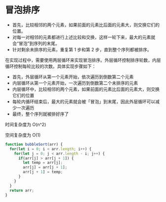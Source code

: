 # 冒泡排序
* 首先，比较相邻的两个元素，如果前面的元素比后面的元素大，则交换它们的位置。
* 对每一对相邻的元素都进行上述比较和交换，这样一轮下来，最大的元素就会“冒泡”到序列的末尾。
* 针对剩余未排序的元素，重复第 1 步和第 2 步，直到整个序列都被排序。

在实现过程中，需要使用两层循环来实现冒泡排序。外层循环控制排序轮数，内层循环控制每轮比较的次数。具体实现步骤如下：

* 首先，外层循环从第一个元素开始，依次遍历到倒数第二个元素
* 内层循环从第一个元素开始，一次遍历到倒数第二个未排序的元素
* 内层循环中，比较相邻的两个元素，如果前面的元素比后面的元素大，则交换它们的位置
* 每轮内循环结束后，最大的元素就会被「冒泡」到末尾，因此外层循环可以减少一次遍历
* 最终，整个序列就被排好序了

时间复杂度为 O(n^2)

空间复杂度为 O(1)

```js
function bubbleSort(arr) {
  for(let i = 0; i < arr.length; i++) {
    for(let j = 0; j < arr.length - i; j++) {
      if(arr[j] > arr[j + 1]) {
        let temp = arr[j];
        arr[j] = arr[j + 1];
        arr[j + 1] = temp;
      }
    }
  }
  return arr;
}
```

